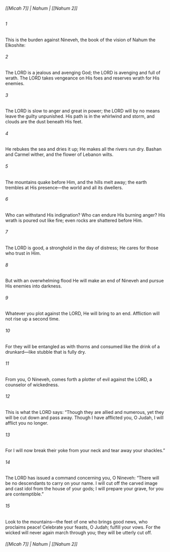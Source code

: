 ###### [[Micah 7]] | Nahum | [[Nahum 2]]

###### 1
This is the burden against Nineveh, the book of the vision of Nahum the Elkoshite:
###### 2
The LORD is a jealous and avenging God; the LORD is avenging and full of wrath. The LORD takes vengeance on His foes and reserves wrath for His enemies.
###### 3
The LORD is slow to anger and great in power; the LORD will by no means leave the guilty unpunished. His path is in the whirlwind and storm, and clouds are the dust beneath His feet.
###### 4
He rebukes the sea and dries it up; He makes all the rivers run dry. Bashan and Carmel wither, and the flower of Lebanon wilts.
###### 5
The mountains quake before Him, and the hills melt away; the earth trembles at His presence—the world and all its dwellers.
###### 6
Who can withstand His indignation? Who can endure His burning anger? His wrath is poured out like fire; even rocks are shattered before Him.
###### 7
The LORD is good, a stronghold in the day of distress; He cares for those who trust in Him.
###### 8
But with an overwhelming flood He will make an end of Nineveh and pursue His enemies into darkness.
###### 9
Whatever you plot against the LORD, He will bring to an end. Affliction will not rise up a second time.
###### 10
For they will be entangled as with thorns and consumed like the drink of a drunkard—like stubble that is fully dry.
###### 11
From you, O Nineveh, comes forth a plotter of evil against the LORD, a counselor of wickedness.
###### 12
This is what the LORD says: “Though they are allied and numerous, yet they will be cut down and pass away. Though I have afflicted you, O Judah, I will afflict you no longer.
###### 13
For I will now break their yoke from your neck and tear away your shackles.”
###### 14
The LORD has issued a command concerning you, O Nineveh: “There will be no descendants to carry on your name. I will cut off the carved image and cast idol from the house of your gods; I will prepare your grave, for you are contemptible.”
###### 15
Look to the mountains—the feet of one who brings good news, who proclaims peace! Celebrate your feasts, O Judah; fulfill your vows. For the wicked will never again march through you; they will be utterly cut off.

###### [[Micah 7]] | Nahum | [[Nahum 2]]
